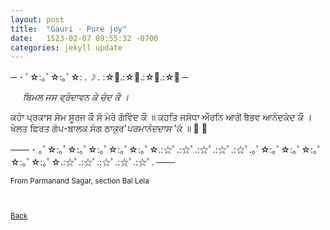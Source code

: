 ```yaml
---
layout: post
title:  "Gauri - Pure joy"
date:   1523-02-07 09:55:32 -0700
categories: jekyll update
---
```


─ ･ ﾟ☆:｡ﾟ☆:｡ﾟ☆: *.☽ .* :☆ﾟ.:☆ﾟ.:☆ﾟ.:☆ﾟ ─

&nbsp;&nbsp;&nbsp;&nbsp;<em>
ਬਿਮਲ ਜਸ ਵ੍ਰੰਦਾਵਨ ਕੇ ਚੰਦ ਕੌ ।</em>
<br>

ਕਹਾੰ ਪ੍ਰਕਾਸ ਸੋਮ ਸੂਰਜ ਕੌ ਸੋ ਮੇਰੇ ਗੋਵਿੰਦ ਕੌ ॥
ਕਹਤਿ ਜਸੋਧਾ ਔਰਨਿ ਆਗੇਂ ਬੈਭਵ ਆਨੰਦਕੰਦ ਕੌ ।
ਖੇਲਤ ਫਿਰਤ ਗੋਪ-ਬਾਲਕ ਸੰਗ ਠਾਕੁਰ'<em>ਪਰਮਾਨੰਦਦਾਸ</em> 'ਕੋ ॥




─── ･ ｡ﾟ☆:｡ﾟ☆:｡ﾟ☆:｡ﾟ☆:｡ﾟ☆:｡ﾟ☆.:☆ﾟ.:☆ﾟ.:☆ﾟ.:☆ﾟ.:☆ﾟ.｡ﾟ☆:｡ﾟ☆:｡ﾟ☆:｡ﾟ☆:｡ﾟ☆:｡ﾟ☆.:☆ﾟ.:☆ﾟ.:☆ﾟ.:☆ﾟ.:☆ﾟ. ───
<br>
<small>
<br>
From Parmanand Sagar, section Bal Lela
<br>
<br>
<br>

[Back][back]

[back]: /Gurbani-of-Bhagat-Parmanand-Ji/
